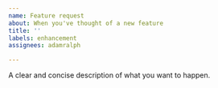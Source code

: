 ```yaml
---
name: Feature request
about: When you've thought of a new feature
title: ''
labels: enhancement
assignees: adamralph

---
```


A clear and concise description of what you want to happen.
